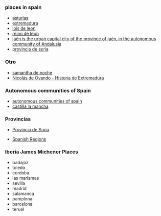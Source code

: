 
### places in spain

* [asturias](https://en.wikipedia.org/wiki/Asturias)
* [extremadura](https://www.youtube.com/watch?v=Jp5CV-vuQuI)
* [lois de leon](https://www.diariodevalderrueda.es/texto-diario/mostrar/2113016/lois-leon-entre-cinco-destinos-perfectos-perderse-espana)
* [reino de leon](https://es.wikipedia.org/wiki/Reino_de_Le%C3%B3n)
* [jaén is the urban capital city of the province of jaén, in the autonomous community of Andalusia](https://en.wikipedia.org/wiki/Ja%C3%A9n,_Spain)
* [provincia de soria](https://www.google.com/search?q=provincia+de+soria&oq=provincia+de+soria&aqs=chrome..69i57j46i512j0i512j0i22i30l7.4283j0j7&sourceid=chrome&ie=UTF-8)

### Otro

* [samantha de noche](https://www.youtube.com/channel/UCVWiotiD3F5esb-AYr874iQ)
* [Nicolás de Ovando - Historia de Extremadura](https://www.youtube.com/watch?v=SxwnG7OTfLA)

### Autonomous communities of Spain

* [autonomous communities of spain](https://en.wikipedia.org/wiki/Autonomous_communities_of_Spain)
* [castilla la mancha](https://en.wikipedia.org/wiki/Castilla%E2%80%93La_Mancha)

### Provincias

* [Provincia de Soria](https://es.wikipedia.org/wiki/Provincia_de_Soria)

* [Spanish Regions](https://www.youtube.com/watch?v=Md5-ANncZpM)

### Iberia James Michener Places

* badajoz
* toledo
* cordoba
* las marismas
* sevilla
* madrid
* salamanca
* pamplona
* barcelona
* teruel
